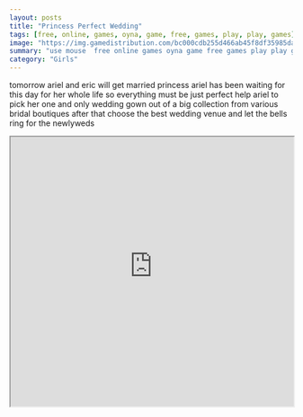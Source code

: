 ```yaml
---
layout: posts
title: "Princess Perfect Wedding"
tags: [free, online, games, oyna, game, free, games, play, play, games]
image: "https://img.gamedistribution.com/bc000cdb255d466ab45f8df35985daea.jpg"
summary: "use mouse  free online games oyna game free games play play games"
category: "Girls"
---
```


tomorrow ariel and eric will get married princess ariel has been waiting for this day for her whole life so everything must be just perfect help ariel to pick her one and only wedding gown out of a big collection from various bridal boutiques after that choose the best wedding venue and let the bells ring for the newlyweds

<iframe width="100%" height="480px;" src="https://html5.gamedistribution.com/bc000cdb255d466ab45f8df35985daea/"></iframe>